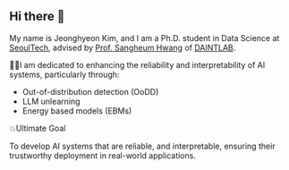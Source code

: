 ## Hi there 👋

My name is Jeonghyeon Kim, and I am a Ph.D. student in Data Science at <a href='https://www.seoultech.ac.kr'>SeoulTech</a>, advised by <a href='https://sites.google.com/ds.seoultech.ac.kr/daintlab/members/director?authuser=0'>Prof. Sangheum Hwang</a> of <a href='https://sites.google.com/ds.seoultech.ac.kr/daintlab/'>DAINTLAB</a>.

 🧗‍♂️I am dedicated to enhancing the reliability and interpretability of AI systems, particularly through:
 
 - Out-of-distribution detection (OoDD)
 - LLM unlearning
 - Energy based models (EBMs)

 💥Ultimate Goal
 
 To develop AI systems that are reliable, and interpretable, ensuring their trustworthy deployment in real-world applications.


<!--
**ma-kjh/ma-kjh** is a ✨ _special_ ✨ repository because its `README.md` (this file) appears on your GitHub profile.

Here are some ideas to get you started:

- 🔭 I’m currently working on ...
- 🌱 I’m currently learning ...
- 👯 I’m looking to collaborate on ...
- 🤔 I’m looking for help with ...
- 💬 Ask me about ...
- 📫 How to reach me: ...
- 😄 Pronouns: ...
- ⚡ Fun fact: ...

 
 ⭐️Research Focus
 
 My research explores OoDD in vision-language models (VLMs) like CLIP, leveraging multi-modal fine-tuning (MMFT). In our work, we have addressed the modality gap between image and text embeddings through cross-modal alignment (CMA), enhancing the utilization of pretrained knowledge. Moving forward, we aim to extend this research to multi-modal pre-training and integrate large language models.
 
 I am also interested in LLM unlearning, with a particular focus on preserving utility performance while effectively unlearning target knowledge. I have developing strategies for dataset sampling methods that optimize the balance between forgetting targeted information and maintaining model utility.
 
-->
